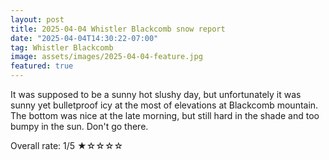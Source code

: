 ```yaml
---
layout: post
title: 2025-04-04 Whistler Blackcomb snow report
date: "2025-04-04T14:30:22-07:00"
tag: Whistler Blackcomb
image: assets/images/2025-04-04-feature.jpg
featured: true
---
```


It was supposed to be a sunny hot slushy day, but unfortunately it was sunny yet bulletproof icy at the most of elevations at Blackcomb mountain. The bottom was nice at the late morning, but still hard in the shade and too bumpy in the sun.
Don't go there.

Overall rate: 1/5 ★☆☆☆☆
